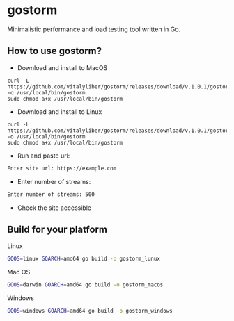 # gostorm

Minimalistic performance and load testing tool written in Go.

## How to use gostorm?

- Download and install to MacOS

```
curl -L https://github.com/vitalyliber/gostorm/releases/download/v.1.0.1/gostorm_macos -o /usr/local/bin/gostorm
sudo chmod a+x /usr/local/bin/gostorm
```

- Download and install to Linux


```
curl -L https://github.com/vitalyliber/gostorm/releases/download/v.1.0.1/gostorm_linux -o /usr/local/bin/gostorm
sudo chmod a+x /usr/local/bin/gostorm
```

- Run and paste url:
```bash
Enter site url: https://example.com
```
- Enter number of streams:

```bash
Enter number of streams: 500
```

- Check the site accessible

## Build for your platform

Linux

```bash
GOOS=linux GOARCH=amd64 go build -o gostorm_lunux
```

Mac OS

```bash
GOOS=darwin GOARCH=amd64 go build -o gostorm_macos
```

Windows

```bash
GOOS=windows GOARCH=amd64 go build -o gostorm_windows
```